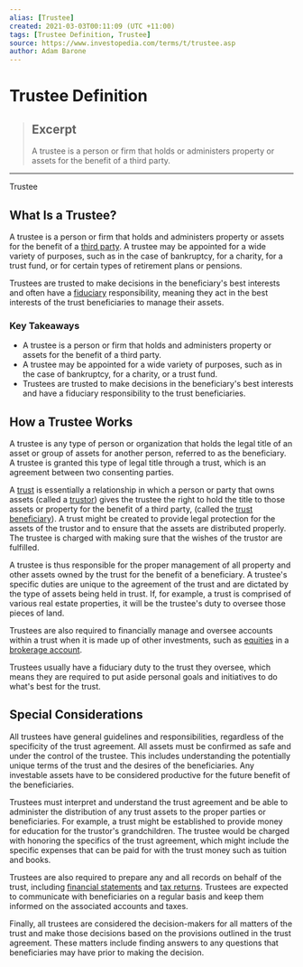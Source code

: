 ```yaml
---
alias: [Trustee]
created: 2021-03-03T00:11:09 (UTC +11:00)
tags: [Trustee Definition, Trustee]
source: https://www.investopedia.com/terms/t/trustee.asp
author: Adam Barone
---
```


# Trustee Definition

> ## Excerpt
> A trustee is a person or firm that holds or administers property or assets for the benefit of a third party.

---

Trustee
## What Is a Trustee?

A trustee is a person or firm that holds and administers property or assets for the benefit of a [third party](https://www.investopedia.com/terms/t/third-party.asp). A trustee may be appointed for a wide variety of purposes, such as in the case of bankruptcy, for a charity, for a trust fund, or for certain types of retirement plans or pensions.

Trustees are trusted to make decisions in the beneficiary's best interests and often have a [fiduciary](https://www.investopedia.com/terms/f/fiduciary.asp) responsibility, meaning they act in the best interests of the trust beneficiaries to manage their assets.

### Key Takeaways

-   A trustee is a person or firm that holds and administers property or assets for the benefit of a third party.
-   A trustee may be appointed for a wide variety of purposes, such as in the case of bankruptcy, for a charity, or a trust fund.
-   Trustees are trusted to make decisions in the beneficiary's best interests and have a fiduciary responsibility to the trust beneficiaries.

## How a Trustee Works

A trustee is any type of person or organization that holds the legal title of an asset or group of assets for another person, referred to as the beneficiary. A trustee is granted this type of legal title through a trust, which is an agreement between two consenting parties.

A [trust](https://www.investopedia.com/terms/t/trust.asp) is essentially a relationship in which a person or party that owns assets (called a [trustor](https://www.investopedia.com/terms/t/trustor.asp)) gives the trustee the right to hold the title to those assets or property for the benefit of a third party, (called the [trust beneficiary](https://www.investopedia.com/terms/b/beneficiary-of-trust.asp)). A trust might be created to provide legal protection for the assets of the trustor and to ensure that the assets are distributed properly. The trustee is charged with making sure that the wishes of the trustor are fulfilled.

A trustee is thus responsible for the proper management of all property and other assets owned by the trust for the benefit of a beneficiary. A trustee's specific duties are unique to the agreement of the trust and are dictated by the type of assets being held in trust. If, for example, a trust is comprised of various real estate properties, it will be the trustee's duty to oversee those pieces of land.

Trustees are also required to financially manage and oversee accounts within a trust when it is made up of other investments, such as [equities](https://www.investopedia.com/terms/e/equity.asp) in a [brokerage account](https://www.investopedia.com/terms/b/brokerageaccount.asp).

Trustees usually have a fiduciary duty to the trust they oversee, which means they are required to put aside personal goals and initiatives to do what's best for the trust.

## Special Considerations

All trustees have general guidelines and responsibilities, regardless of the specificity of the trust agreement. All assets must be confirmed as safe and under the control of the trustee. This includes understanding the potentially unique terms of the trust and the desires of the beneficiaries. Any investable assets have to be considered productive for the future benefit of the beneficiaries.

Trustees must interpret and understand the trust agreement and be able to administer the distribution of any trust assets to the proper parties or beneficiaries. For example, a trust might be established to provide money for education for the trustor's grandchildren. The trustee would be charged with honoring the specifics of the trust agreement, which might include the specific expenses that can be paid for with the trust money such as tuition and books.

Trustees are also required to prepare any and all records on behalf of the trust, including [financial statements](https://www.investopedia.com/terms/f/financial-statements.asp) and [tax returns](https://www.investopedia.com/terms/t/taxreturn.asp). Trustees are expected to communicate with beneficiaries on a regular basis and keep them informed on the associated accounts and taxes.

Finally, all trustees are considered the decision-makers for all matters of the trust and make those decisions based on the provisions outlined in the trust agreement. These matters include finding answers to any questions that beneficiaries may have prior to making the decision.
